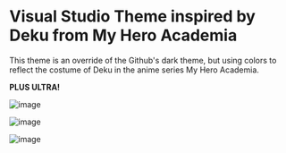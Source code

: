 # Visual Studio Theme inspired by Deku from My Hero Academia

This theme is an override of the Github's dark theme, but using colors to reflect the costume of Deku in the anime series My Hero Academia.

**PLUS ULTRA!**

![image](https://github.com/user-attachments/assets/cc920f0b-13d3-4cee-9622-ff1802ff84d7)

![image](https://github.com/user-attachments/assets/b051a68e-126e-4d37-9787-0b2b5027e122)

![image](https://github.com/user-attachments/assets/5e0132da-a861-4237-bd94-b1fd39c92d79)
